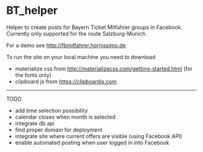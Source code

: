 # BT_helper
Helper to create posts for Bayern Ticket Mitfahrer groups in Facebook.
Currently only supported for the route Salzburg-Munich.

For a demo see http://fbmitfahrer.hornissimo.de

To run the site on your local machine you need to download
- materialize css from http://materializecss.com/getting-started.html (for the fonts only)
- clipboard js from https://clipboardjs.com

-------------------
TODO
- add time selection possibility
- calendar closes when month is selected
- integrate db api
- find proper domain for deployment
- integrate site where current offers are visible (using Facebook API)
- enable automated posting when user logged in into Facebook


